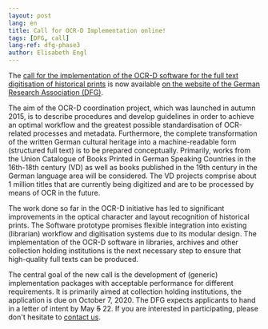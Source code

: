```yaml
---
layout: post
lang: en
title: Call for OCR-D Implementation online!
tags: [DFG, call]
lang-ref: dfg-phase3
author: Elisabeth Engl
---
```


The [call for the implementation of the OCR-D software for the full text digitisation of historical prints](https://www.dfg.de/download/pdf/foerderung/programme/lis/ausschreibung_ocr_implementierung.pdf)
is now available [on the website of the German Research Association (DFG)](https://www.dfg.de/foerderung/programme/infrastruktur/lis/).

The aim of the OCR-D coordination project, which was launched in autumn 2015,
is to describe procedures and develop guidelines in order to achieve an optimal
workflow and the greatest possible standardisation of OCR-related processes and
metadata. Furthermore, the complete transformation of the written German
cultural heritage into a machine-readable form (structured full text) is to be
prepared conceptually. Primarily, works from the Union Catalogue of Books
Printed in German Speaking Countries in the 16th-18th century (VD) as well as
books published in the 19th century in the German language area will be
considered. The VD projects comprise about 1 million titles that are currently
being digitized and are to be processed by means of OCR in the future.

The work done so far in the OCR-D initiative has led to significant
improvements in the optical character and layout recognition of historical
prints.  The Software prototype promises flexible integration into existing
(librarian) workflow and digitisation systems due to its modular design. The
implementation of the OCR-D software in libraries, archives and other
collection holding institutions is the next necessary step to ensure that
high-quality full texts can be produced.

The central goal of the new call is the development of (generic) implementation
packages with acceptable performance for different requirements. It is
primarily aimed at collection holding institutions, the application is due on
October 7, 2020. The DFG expects applicants to hand in a letter of intent by May ~~5~~ 22. If you are interested in participating, please don't hesitate to
[contact us](/en/contact).
